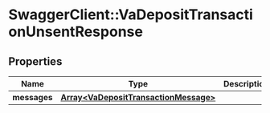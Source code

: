 # SwaggerClient::VaDepositTransactionUnsentResponse

## Properties
Name | Type | Description | Notes
------------ | ------------- | ------------- | -------------
**messages** | [**Array&lt;VaDepositTransactionMessage&gt;**](VaDepositTransactionMessage.md) |  | 


